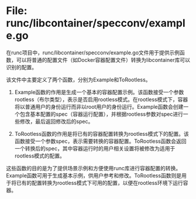 # File: runc/libcontainer/specconv/example.go

在runc项目中，runc/libcontainer/specconv/example.go文件用于提供示例函数，可以将普通的配置文件（如Docker容器配置文件）转换为libcontainer库可以识别的配置。

该文件中主要定义了两个函数，分别为Example和ToRootless。

1. Example函数的作用是生成一个基本的容器配置示例。该函数接受一个参数rootless（布尔类型），表示是否启用rootless模式。在rootless模式下，容器将以普通用户的身份运行而非以root用户的身份运行。Example函数会创建一个包含基本配置的spec（容器运行配置），并根据rootless参数对spec进行一些修改，最后返回修改后的spec。

2. ToRootless函数的作用是将已有的容器配置转换为rootless模式下的配置。该函数接受一个参数spec，表示需要转换的容器配置。ToRootless函数会返回一个转换后的spec，其中容器运行时的用户相关设置将被修改为适用于rootless模式的配置。

这些函数的目的是为了提供场景示例和方便使用runc库进行容器配置的转换。Example函数可用于生成基本示例，供用户参考和修改。ToRootless函数则是用于将已有的配置转换为rootless模式下可用的配置，以便在rootless环境下运行容器。

